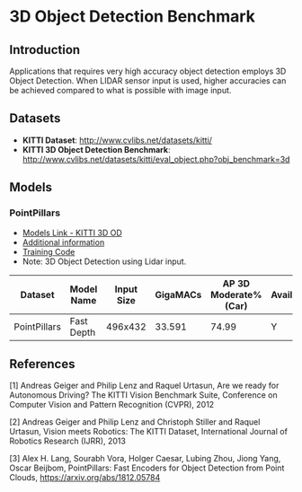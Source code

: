 # 3D Object Detection Benchmark


## Introduction
Applications that requires very high accuracy object detection employs 3D Object Detection. When LIDAR sensor input is used, higher accuracies can be achieved compared to what is possible with image input.


## Datasets
- **KITTI Dataset**: http://www.cvlibs.net/datasets/kitti/
- **KITTI 3D Object Detection Benchmark**: http://www.cvlibs.net/datasets/kitti/eval_object.php?obj_benchmark=3d


## Models

### PointPillars
- [Models Link - KITTI 3D OD](./kitti/mmdetection3d/)
- [Additional information](https://arxiv.org/pdf/1812.05784.pdf)
- [Training Code](https://github.com/nutonomy/second.pytorch)
- Note: 3D Object Detection using Lidar input.


|Dataset      |Model Name                     |Input Size |GigaMACs  |AP 3D Moderate% (Car) |Available|Notes |
|-------------|------------------------------ |-----------|----------|----------------------|---------|------|
|PointPillars |Fast Depth                     |496x432    |33.591    |74.99                 |Y        |      | 


## References

[1] Andreas Geiger and Philip Lenz and Raquel Urtasun, Are we ready for Autonomous Driving? The KITTI Vision Benchmark Suite, Conference on Computer Vision and Pattern Recognition (CVPR), 2012

[2] Andreas Geiger and Philip Lenz and Christoph Stiller and Raquel Urtasun, Vision meets Robotics: The KITTI Dataset, International Journal of Robotics Research (IJRR), 2013

[3] Alex H. Lang, Sourabh Vora, Holger Caesar, Lubing Zhou, Jiong Yang, Oscar Beijbom, PointPillars: Fast Encoders for Object Detection from Point Clouds, https://arxiv.org/abs/1812.05784

